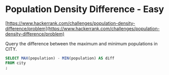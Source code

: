 # Population Density Difference - Easy
[https://www.hackerrank.com/challenges/population-density-difference/problem](https://www.hackerrank.com/challenges/population-density-difference/problem)

Query the difference between the maximum and minimum populations in CITY.

```sql
SELECT MAX(population) - MIN(population) AS diff
FROM city
;
```

